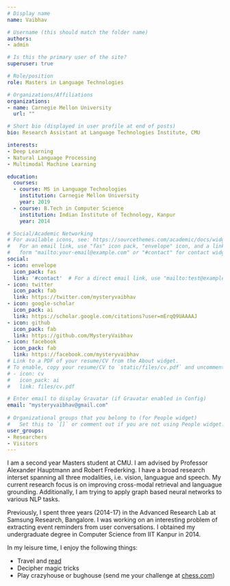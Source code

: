 ```yaml
---
# Display name
name: Vaibhav

# Username (this should match the folder name)
authors:
- admin

# Is this the primary user of the site?
superuser: true

# Role/position
role: Masters in Language Technologies

# Organizations/Affiliations
organizations:
- name: Carnegie Mellon University
  url: ""

# Short bio (displayed in user profile at end of posts)
bio: Research Assistant at Language Technologies Institute, CMU

interests:
- Deep Learning
- Natural Language Processing
- Multimodal Machine Learning

education:
  courses:
  - course: MS in Language Technologies
    institution: Carnegie Mellon University
    year: 2019
  - course: B.Tech in Computer Science
    institution: Indian Institute of Technology, Kanpur
    year: 2014

# Social/Academic Networking
# For available icons, see: https://sourcethemes.com/academic/docs/widgets/#icons
#   For an email link, use "fas" icon pack, "envelope" icon, and a link in the
#   form "mailto:your-email@example.com" or "#contact" for contact widget.
social:
- icon: envelope
  icon_pack: fas
  link: '#contact'  # For a direct email link, use "mailto:test@example.org".
- icon: twitter
  icon_pack: fab
  link: https://twitter.com/mysteryvaibhav
- icon: google-scholar
  icon_pack: ai
  link: https://scholar.google.com/citations?user=mErqQ9UAAAAJ
- icon: github
  icon_pack: fab
  link: https://github.com/MysteryVaibhav
- icon: facebook
  icon_pack: fab
  link: https://facebook.com/mysteryvaibhav
# Link to a PDF of your resume/CV from the About widget.
# To enable, copy your resume/CV to `static/files/cv.pdf` and uncomment the lines below.  
# - icon: cv
#   icon_pack: ai
#   link: files/cv.pdf

# Enter email to display Gravatar (if Gravatar enabled in Config)
email: "mysteryvaibhav@gmail.com"
  
# Organizational groups that you belong to (for People widget)
#   Set this to `[]` or comment out if you are not using People widget.  
user_groups:
- Researchers
- Visitors
---
```


I am a second year Masters student at CMU. I am advised by Professor Alexander Hauptmann and Robert Frederking. I have a broad research interset spanning all three modalities, i.e. vision, languague and speech. My current research focus is on improving cross-modal retrieval and languague grounding. Additionally, I am trying to apply graph based neural networks to various NLP tasks.

Previously, I spent three years (2014-17) in the Advanced Research Lab at Samsung Research, Bangalore. I was working on an interesting problem of extracting event reminders from user conversations. I obtained my undergraduate degree in Computer Science from IIT Kanpur in 2014.

In my leisure time, I enjoy the following things:

- Travel and [read](https://www.goodreads.com/user/show/51338119-vaibhav) 
- Decipher magic tricks
- Play crazyhouse or bughouse (send me your challenge at [chess.com](https://www.chess.com/member/mysteryvaibhav))

